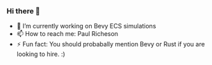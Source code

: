 ### Hi there 👋
- 🔭 I’m currently working on Bevy ECS simulations
- 📫 How to reach me: Paul Richeson
- ⚡ Fun fact: You should probabally mention Bevy or Rust if you are looking to hire. :) 

